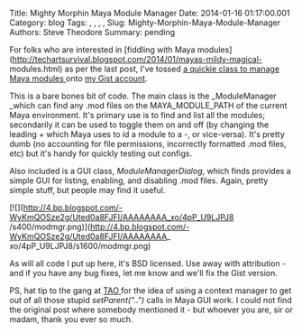 Title: Mighty Morphin Maya Module Manager
Date: 2014-01-16 01:17:00.001
Category: blog
Tags: , , , , 
Slug: Mighty-Morphin-Maya-Module-Manager
Authors: Steve Theodore
Summary: pending

For folks who are interested in [fiddling with Maya
modules](http://techartsurvival.blogspot.com/2014/01/mayas-mildy-magical-
modules.html) as per the last post, I've tossed [a quickie class to manage
Maya modules ](https://gist.github.com/theodox/8414494)onto [my Gist
account](https://gist.github.com/theodox).  
  
This is a bare bones bit of code. The main class is the _ModuleManager _which
can find any .mod files on the MAYA_MODULE_PATH of the current Maya
environment. It's primary use is to find and list all the modules; secondarily
it can be used to toggle them on and off (by changing the leading + which Maya
uses to id a module to a -, or vice-versa). It's pretty dumb (no accounting
for file permissions, incorrectly formatted .mod files, etc) but it's handy
for quickly testing out configs.  
  
 Also included is a GUI class, _ModuleManagerDialog_, which finds provides a
simple GUI for listing, enabling, and disabling .mod files. Again, pretty
simple stuff, but people may find it useful.  
  

[![](http://4.bp.blogspot.com/-WyKmQOSze2g/Uted0a8FJFI/AAAAAAAA_xo/4pP_U9LJPJ8
/s400/modmgr.png)](http://4.bp.blogspot.com/-WyKmQOSze2g/Uted0a8FJFI/AAAAAAAA_
xo/4pP_U9LJPJ8/s1600/modmgr.png)

  

As will all code I put up here, it's BSD licensed. Use away with attribution -
and if you have any bug fixes, let me know and we'll fix the Gist version.  
  
PS, hat tip to the gang at [TAO ](http://tech-artists.org/) for the idea of
using a context manager to get out of all those stupid _setParent("..")_ calls
in Maya GUI work. I could not find the original post where somebody mentioned
it - but whoever you are, sir or madam, thank you ever so much.  
  
  


